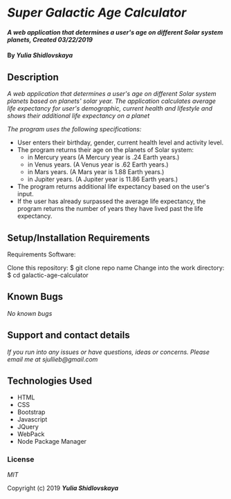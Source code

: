 # _Super Galactic Age Calculator_

#### _A web application that determines a user's age on different Solar system planets, Created 03/22/2019_

#### By _**Yulia Shidlovskaya**_

## Description

_A web application that determines a user's age on different Solar system planets based on planets' solar year. The application calculates average life expectancy for user's demographic, current health and lifestyle and shows their additional life expectancy on a planet_

_The program uses the following specifications:_

* User enters their birthday, gender, current health level and activity level.
* The program returns their age on the planets of Solar system:
  * in Mercury years (A Mercury year is .24 Earth years.)
  * in Venus years. (A Venus year is .62 Earth years.)
  * in Mars years. (A Mars year is 1.88 Earth years.)
  * in Jupiter years. (A Jupiter year is 11.86 Earth years.)
* The program returns additional life expectancy based on the user's input.
* If the user has already surpassed the average life expectancy, the program returns the number of years they have lived past the life expectancy.

## Setup/Installation Requirements

Requirements Software:

Clone this repository: $ git clone repo name
Change into the work directory: $ cd galactic-age-calculator

## Known Bugs

_No known bugs_

## Support and contact details

_If you run into any issues or have questions, ideas or concerns. Please email me at sjullieb@gmail.com_

## Technologies Used

* HTML
* CSS
* Bootstrap
* Javascript
* JQuery
* WebPack
* Node Package Manager

### License

*MIT*

Copyright (c) 2019 **_Yulia Shidlovskaya_**
